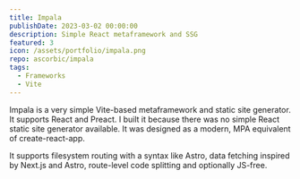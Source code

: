 ```yaml
---
title: Impala
publishDate: 2023-03-02 00:00:00
description: Simple React metaframework and SSG
featured: 3
icon: /assets/portfolio/impala.png
repo: ascorbic/impala
tags:
  - Frameworks
  - Vite
---
```


Impala is a very simple Vite-based metaframework and static site generator. It
supports React and Preact. I built it because there was no simple React static
site generator available. It was designed as a modern, MPA equivalent of
create-react-app.

It supports filesystem routing with a syntax like Astro, data fetching inspired
by Next.js and Astro, route-level code splitting and optionally JS-free.
